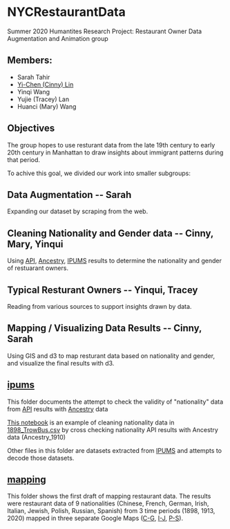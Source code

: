# NYCRestaurantData

Summer 2020 Humantites Research Project: Restaurant Owner Data Augmentation and Animation group

## Members:

- Sarah Tahir
- [Yi-Chen (Cinny) Lin](mailto:ycl461@nyu.edu)
- Yinqi Wang
- Yujie (Tracey) Lan
- Huanci (Mary) Wang

## Objectives

The group hopes to use resturant data from the late 19th century to early 20th century in Manhattan to draw insights about immigrant patterns during that period.

To achive this goal, we divided our work into smaller subgroups:

## Data Augmentation -- Sarah

Expanding our dataset by scraping from the web.

## Cleaning Nationality and Gender data -- Cinny, Mary, Yinqui

Using [API](https://v2.namsor.com), [Ancestry](https://www.ancestry.com), [IPUMS](http://ipums.org) results to determine the nationality and gender of restuarant owners.

## Typical Resturant Owners -- Yinqui, Tracey

Reading from various sources to support insights drawn by data.

## Mapping / Visualizing Data Results -- Cinny, Sarah

Using GIS and d3 to map resturant data based on nationality and gender, and visualize the final results with d3.

## [ipums](https://github.com/CinnyLin/NYCRestaurantData/tree/master/ipums)

This folder documents the attempt to check the validity of "nationality" data from [API](https://v2.namsor.com) results with [Ancestry](https://www.ancestry.com) data

[This notebook](https://github.com/CinnyLin/NYCRestaurantData/blob/master/ipums/ancestry.ipynb) is an example of cleaning nationality data in [1898_TrowBus.csv](https://github.com/CinnyLin/NYCRestaurantData/blob/master/ipums/1898TrowBus.csv) by cross checking nationality API results with Ancestry data (Ancestry_1910)

Other files in this folder are datasets extracted from [IPUMS](http://ipums.org) and attempts to decode those datasets.

## [mapping](https://github.com/CinnyLin/NYCRestaurantData/tree/master/mapping)

This folder shows the first draft of mapping restaurant data. The results were restaurant data of 9 nationalities (Chinese, French, German, Irish, Italian, Jewish, Polish, Russian, Spanish) from 3 time periods (1898, 1913, 2020) mapped in three separate Google Maps ([C-G](https://www.google.com/maps/d/edit?mid=1PFrfCr8KN_E1bWocsUiybxfq11Zbs78M&usp=sharing), [I-J](https://www.google.com/maps/d/edit?mid=1opZ0dKMtm1kpTYMN0ObGTQWiFt1jCDBZ&usp=sharing), [P-S](https://www.google.com/maps/d/edit?mid=1p7Xs9x1QeVIP-LyQsHSvK8M3nEMVazxq&usp=sharing)).
